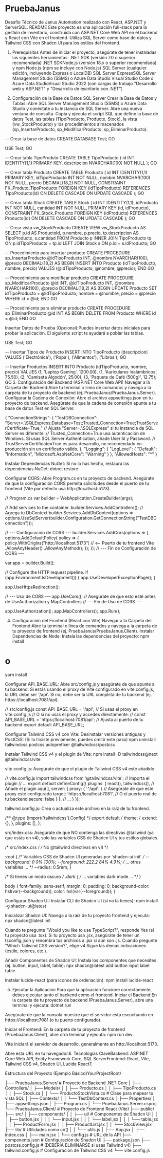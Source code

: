 # PruebaJanus
Desafío Técnico de Janus Automation realizado con React, ASP.NET y ServerSQL.
README Este proyecto es una aplicación full-stack para la gestión de inventario, construida con ASP.NET Core Web API en el backend y React con Vite en el frontend. Utiliza SQL Server como base de datos y Tailwind CSS con Shadcn UI para los estilos del frontend.
1. Prerequisitos
Antes de iniciar el proyecto, asegúrate de tener instaladas las siguientes herramientas:
.NET SDK (versión 7.0 o superior recomendada) 
.NET SDKNode.js (versión 18.x o superior recomendada) y npm 
Node.js (npm se incluye con Node.js)
SQL Server (cualquier edición, incluyendo Express o LocalDB) 
SQL Server ExpressSQL Server Management Studio (SSMS) o Azure Data Studio 
Visual Studio Code o Azure Data StudioVisual Studio 2022 (con cargas de trabajo "Desarrollo web y ASP.NET" y "Desarrollo de escritorio con .NET")

2. Configuración de la Base de Datos SQL Server
Crear la Base de Datos y Tablas:
Abre SQL Server Management Studio (SSMS) o Azure Data Studio y conéctate a tu instancia de SQL Server.
Abre una nueva ventana de consulta.
Copia y ejecuta el script SQL que define la base de datos Test, las tablas (TipoProducto, Producto, Stock), la vista (vw_StockProducto) y los procedimientos almacenados (sp_InsertarProducto, sp_ModificarProducto, sp_EliminarProducto).

-- Crear la base de datos
CREATE DATABASE Test;
GO

USE Test;
GO

-- Crear tabla TipoProduto
CREATE TABLE TipoProducto (
    id INT IDENTITY(1,1) PRIMARY KEY,
    descripcion NVARCHAR(100) NOT NULL
);
GO

-- Crear tabla Producto
CREATE TABLE Producto (
    id INT IDENTITY(1,1) PRIMARY KEY,
    idTipoProducto INT NOT NULL,
    nombre NVARCHAR(100) NOT NULL,
    precio DECIMAL(18,2) NOT NULL,
    CONSTRAINT FK_Produto_TipoProducto FOREIGN KEY (idTipoProducto) REFERENCES TipoProducto(id)
    ON DELETE CASCADE
    ON UPDATE CASCADE
);
GO

-- Crear tabla Stock
CREATE TABLE Stock (
    id INT IDENTITY(1,1),
    idProducto INT NOT NULL,
    cantidad INT NOT NULL,
    PRIMARY KEY (id, idProducto),
    CONSTRAINT FK_Stock_Producto FOREIGN KEY (idProducto) REFERENCES Producto(id)
    ON DELETE CASCADE
    ON UPDATE CASCADE
);
GO

-- Crear vista vw_StockProducto
CREATE VIEW vw_StockProducto AS
SELECT
    p.id AS ProductoId,
    p.nombre,
    p.precio,
    tp.descripcion AS TipoProducto,
    s.cantidad
FROM Producto p
INNER JOIN TipoProducto tp ON p.idTipoProducto = tp.id
LEFT JOIN Stock s ON p.id = s.idProducto;
GO

-- Procedimiento para insertar producto
CREATE PROCEDURE sp_InsertarProducto
    @idTipoProducto INT,
    @nombre NVARCHAR(100),
    @precio DECIMAL(18,2)
AS
BEGIN
    INSERT INTO Producto (idTipoProducto, nombre, precio)
    VALUES (@idTipoProducto, @nombre, @precio);
END
GO

-- Procedimiento para modificar producto
CREATE PROCEDURE sp_ModificarProducto
    @id INT,
    @idTipoProducto INT,
    @nombre NVARCHAR(100),
    @precio DECIMAL(18,2)
AS
BEGIN
    UPDATE Producto
    SET idTipoProducto = @idTipoProducto,
        nombre = @nombre,
        precio = @precio
    WHERE id = @id;
END
GO

-- Procedimiento para eliminar producto
CREATE PROCEDURE sp_EliminarProducto
    @id INT
AS
BEGIN
    DELETE FROM Producto WHERE id = @id;
END
GO

Insertar Datos de Prueba (Opcional):Puedes insertar datos iniciales para probar la aplicación. 
El siguiente script te ayudará a poblar las tablas.

USE Test;
GO

-- Insertar Tipos de Producto
INSERT INTO TipoProducto (descripcion) VALUES
('Electrónica'),
('Ropa'),
('Alimentos'),
('Libros');
GO

-- Insertar Productos
INSERT INTO Producto (idTipoProducto, nombre, precio) VALUES
(1, 'Laptop Gaming', 1200.00),
(1, 'Auriculares Inalámbricos', 75.50),
(2, 'Camiseta Algodón', 25.00),
(3, 'Paquete de Café (500g)', 12.75);
GO
3. Configuración del Backend (ASP.NET Core Web API)
Navegar a la Carpeta del Backend:Abre tu terminal o línea de comandos y navega a la carpeta de tu proyecto de backend (ej. PruebaJanus/PruebaJanus.Server).
Configurar la Cadena de Conexión:
Abre el archivo appsettings.json en tu proyecto de backend.
Asegúrate de que la cadena de conexión apunte a tu base de datos Test en SQL Server.

{
  "ConnectionStrings": {
    "TestDBConnection": "Server=.\\SQLExpress;Database=Test;Trusted_Connection=True;TrustServerCertificate=True;"
    // Ajusta "Server=.\\SQLExpress" si tu instancia de SQL Server es diferente.
    // Trusted_Connection=True usa autenticación de Windows. Si usas SQL Server Authentication, añade User Id y Password.
    // TrustServerCertificate=True es para desarrollo, no recomendado en producción sin un certificado válido.
  },
  "Logging": {
    "LogLevel": {
      "Default": "Information",
      "Microsoft.AspNetCore": "Warning"
    }
  },
  "AllowedHosts": "*"
}

Instalar Dependencias NuGet:
Si no lo has hecho, restaura las dependencias NuGet:
dotnet restore

Configurar CORS:
Abre Program.cs en tu proyecto de backend.
Asegúrate de que la configuración CORS permita solicitudes desde el puerto de tu frontend (Vite por defecto usa http://localhost:5173).

// Program.cs
var builder = WebApplication.CreateBuilder(args);

// Add services to the container.
builder.Services.AddControllers();
// Agrega tu DbContext
builder.Services.AddDbContext<TestDbContext>(options =>
    options.UseSqlServer(builder.Configuration.GetConnectionString("TestDBConnection")));

// --- Configuración de CORS ---
builder.Services.AddCors(options =>
{
    options.AddDefaultPolicy(
        policy =>
        {
            policy.WithOrigins("http://localhost:5173") // <-- Puerto de tu frontend Vite
                  .AllowAnyHeader()
                  .AllowAnyMethod();
        });
});
// --- Fin de Configuración de CORS ---

var app = builder.Build();

// Configure the HTTP request pipeline.
if (app.Environment.IsDevelopment())
{
    app.UseDeveloperExceptionPage();
}

app.UseHttpsRedirection();

// --- Uso de CORS ---
app.UseCors(); // Asegúrate de que esto esté antes de UseAuthorization y MapControllers
// --- Fin de Uso de CORS ---

app.UseAuthorization();
app.MapControllers();
app.Run();

4. Configuración del Frontend (React con Vite)
Navegar a la Carpeta del Frontend:Abre tu terminal o línea de comandos y navega a la carpeta de tu proyecto de frontend (ej. PruebaJanus/PruebaJanus.Client).
Instalar Dependencias de Node:
Instala las dependencias del proyecto:
npm install
# o
yarn install

Configurar API_BASE_URL:
Abre src/config.js y asegúrate de que apunte a tu backend. 
Si estás usando el proxy de Vite configurado en vite.config.js, la URL debe ser '/api'. 
Si no, debe ser la URL completa de tu backend (ej. https://localhost:7081/api).

// src/config.js
const API_BASE_URL = '/api'; // Si usas el proxy en vite.config.js
// O si no usas el proxy y accedes directamente:
// const API_BASE_URL = 'https://localhost:7081/api'; // Ajusta al puerto de tu backend
export default API_BASE_URL;

Configurar Tailwind CSS v4 con Vite:
Desinstalar versiones antiguas y PostCSS: (Si lo hiciste previamente, puedes omitir este paso)
npm uninstall tailwindcss postcss autoprefixer @tailwindcss/postcss

Instalar Tailwind CSS v4 y el plugin de Vite:
npm install -D tailwindcss@next @tailwindcss/vite

vite.config.js: 
Asegúrate de que el plugin de Tailwind CSS v4 esté añadido:

// vite.config.js
import tailwindcss from '@tailwindcss/vite'; // Importa el plugin
// ...
export default defineConfig({
    plugins: [
        react(),
        tailwindcss(), // Añade el plugin aquí
    ],
    server: {
        proxy: {
            '^/api': { // Asegúrate de que este proxy esté configurado
                target: 'https://localhost:7081', // O el puerto real de tu backend
                secure: false
            }
        },
        // ...
    }
});

tailwind.config.js: 
Crea o actualiza este archivo en la raíz de tu frontend.

/** @type {import('tailwindcss').Config} */
export default {
  theme: {
    extend: {},
  },
  plugins: [],
};

src/index.css: 
Asegúrate de que NO contenga las directivas @tailwind (ya que estás en v4), solo las variables CSS de Shadcn UI y tus estilos globales.

/* src/index.css */
/* No @tailwind directivas en v4 */

:root {
  /* Variables CSS de Shadcn UI generadas por 'shadcn-ui init' */
  --background: 0 0% 100%;
  --foreground: 222.2 84% 4.9%;
  /* ... otras variables ... */
  --radius: 0.5rem;
}

/* Si tienes un modo oscuro */
.dark {
  /* ... variables dark mode ... */
}

body {
  font-family: sans-serif;
  margin: 0;
  padding: 0;
  background-color: hsl(var(--background));
  color: hsl(var(--foreground));
}

Configurar Shadcn UI:
Instalar CLI de Shadcn UI (si no la tienes):
npm install -g shadcn-ui@latest

Inicializar Shadcn UI: 
Navega a la raíz de tu proyecto frontend y ejecuta:
npx shadcn@latest init

Cuando te pregunte "Would you like to use TypeScript?", responde Yes (si tu proyecto usa .tsx). 
Si tu proyecto usa .jsx, asegúrate de tener un tsconfig.json y renombra tus archivos a .jsx si aún son .js.
Cuando pregunte "Which Tailwind CSS version?", elige v4.Sigue las demás indicaciones (estilo, colores, etc.).

Añadir Componentes de Shadcn UI: 
Instala los componentes que necesites (ej. button, input, label, table):
npx shadcn@latest add button input label table

Instalar lucide-react (para iconos de ordenación):
npm install lucide-react

5. Ejecutar la Aplicación
Para que la aplicación funcione correctamente, debes ejecutar tanto el backend como el frontend.
Iniciar el Backend:En la carpeta de tu proyecto de backend (PruebaJanus.Server), abre una terminal y ejecuta:
dotnet run

Asegúrate de que la consola muestre que el servidor está escuchando en https://localhost:7081 (o tu puerto configurado).

Iniciar el Frontend:
En la carpeta de tu proyecto de frontend (PruebaJanus.Client), abre otra terminal y ejecuta:
npm run dev

Vite iniciará el servidor de desarrollo, generalmente en http://localhost:5173. 

Abre esta URL en tu navegador.6. Tecnologías ClaveBackend: ASP.NET Core Web API, Entity Framework Core, SQL ServerFrontend: 
React, Vite, Tailwind CSS v4, Shadcn UI, Lucide React7. 

Estructura del Proyecto (Ejemplo Básico)YourProjectRoot/

├── PruebaJanus.Server/          # Proyecto de Backend .NET Core
│   ├── Controllers/
│   ├── Models/
│   │   ├── Producto.cs
│   │   ├── TipoProducto.cs
│   │   ├── Stock.cs
│   │   └── ProductoStockVista.cs # Clase para mapear tu vista SQL
│   ├── Contexts/
│   │   └── TestDbContext.cs
│   ├── Properties/
│   ├── appsettings.json
│   ├── Program.cs
│   └── PruebaJanus.Server.csproj
└── PruebaJanus.Client/          # Proyecto de Frontend React (Vite)
    ├── public/
    ├── src/
    │   ├── components/
    │   │   ├── ui/                # Componentes de Shadcn UI
    │   │   │   ├── button.jsx
    │   │   │   └── input.jsx
    │   │   │   └── label.jsx
    │   │   │   └── table.jsx
    │   │   ├── ProductForm.jsx
    │   │   ├── ProductList.jsx
    │   │   └── StockView.jsx
    │   ├── lib/                   # Utilidades como cn()
    │   │   └── utils.js
    │   ├── App.jsx
    │   ├── index.css
    │   ├── main.jsx
    │   └── config.js              # URL de la API
    ├── components.json            # Configuración de Shadcn UI
    ├── package.json
    ├── postcss.config.js          # (DEBERÍA ELIMINARSE si usas Tailwind v4)
    ├── tailwind.config.js         # Configuración de Tailwind CSS v4
    └── vite.config.js
